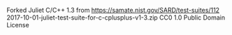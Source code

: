 Forked Juliet C/C++ 1.3  from https://samate.nist.gov/SARD/test-suites/112
2017-10-01-juliet-test-suite-for-c-cplusplus-v1-3.zip
CC0 1.0 Public Domain License
